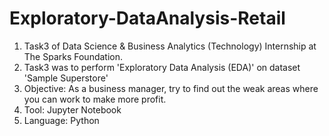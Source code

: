 # Exploratory-DataAnalysis-Retail
1. Task3 of Data Science &amp; Business Analytics (Technology) Internship at The Sparks Foundation.  
2. Task3 was to perform 'Exploratory Data Analysis (EDA)' on dataset 'Sample Superstore'  
3. Objective: As a business manager, try to find out the weak areas where you can work to make more profit. 
4. Tool: Jupyter Notebook 
5. Language: Python

